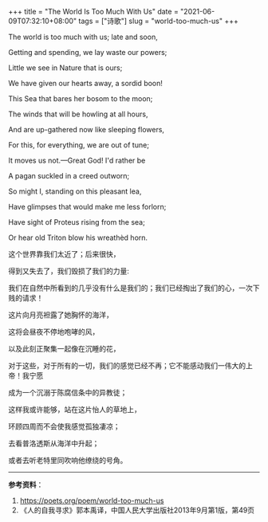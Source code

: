 +++
title = "The World Is Too Much With Us"
date = "2021-06-09T07:32:10+08:00"
tags = ["诗歌"]
slug = "world-too-much-us"
+++

The world is too much with us; late and soon,

Getting and spending, we lay waste our powers;

Little we see in Nature that is ours;

We have given our hearts away, a sordid boon!

This Sea that bares her bosom to the moon;

The winds that will be howling at all hours,

And are up-gathered now like sleeping flowers,

For this, for everything, we are out of tune;

It moves us not.—Great God! I'd rather be

A pagan suckled in a creed outworn;

So might I, standing on this pleasant lea,

Have glimpses that would make me less forlorn;

Have sight of Proteus rising from the sea;

Or hear old Triton blow his wreathèd horn.

这个世界靠我们太近了；后来很快，

得到又失去了，我们毁损了我们的力量:

我们在自然中所看到的几乎没有什么是我们的；我们已经掏出了我们的心，一次下贱的请求！

这片向月亮袒露了她胸怀的海洋，

这将会昼夜不停地咆哮的风，

以及此刻正聚集一起像在沉睡的花，

对于这些，对于所有的一切，我们的感觉已经不再；它不能感动我们一伟大的上帝！我宁愿

成为一个沉溺于陈腐信条中的异教徒；

这样我或许能够，站在这片怡人的草地上，

环顾四周而不会使我感觉孤独凄凉；

去看普洛透斯从海洋中升起；

或者去听老特里同吹响他缭绕的号角。

---

**参考资料**：

1. <https://poets.org/poem/world-too-much-us>
2. 《人的自我寻求》郭本禹译，中国人民大学出版社2013年9月第1版，第49页
